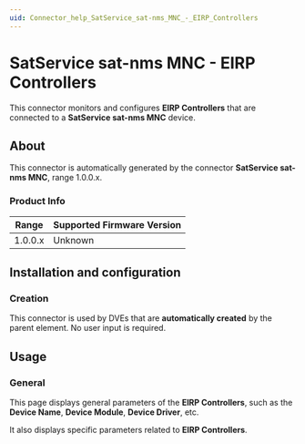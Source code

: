 ```yaml
---
uid: Connector_help_SatService_sat-nms_MNC_-_EIRP_Controllers
---
```


# SatService sat-nms MNC - EIRP Controllers

This connector monitors and configures **EIRP Controllers** that are connected to a **SatService sat-nms MNC** device.

## About

This connector is automatically generated by the connector **SatService sat-nms MNC**, range 1.0.0.x.

### Product Info

| Range | Supported Firmware Version |
|------------------|-----------------------------|
| 1.0.0.x          | Unknown                     |

## Installation and configuration

### Creation

This connector is used by DVEs that are **automatically created** by the parent element. No user input is required.

## Usage

### General

This page displays general parameters of the **EIRP Controllers**, such as the **Device Name**, **Device Module**, **Device Driver**, etc.

It also displays specific parameters related to **EIRP Controllers**.
